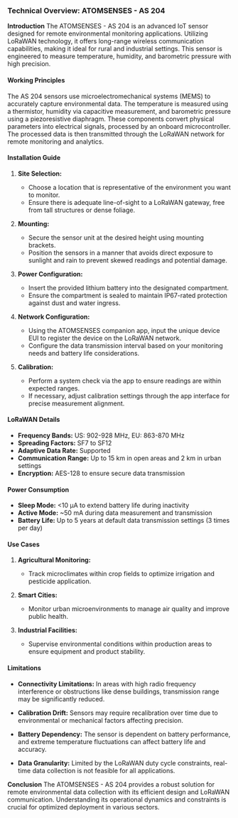 ### Technical Overview: ATOMSENSES - AS 204

**Introduction**
The ATOMSENSES - AS 204 is an advanced IoT sensor designed for remote environmental monitoring applications. Utilizing LoRaWAN technology, it offers long-range wireless communication capabilities, making it ideal for rural and industrial settings. This sensor is engineered to measure temperature, humidity, and barometric pressure with high precision.

#### Working Principles
The AS 204 sensors use microelectromechanical systems (MEMS) to accurately capture environmental data. The temperature is measured using a thermistor, humidity via capacitive measurement, and barometric pressure using a piezoresistive diaphragm. These components convert physical parameters into electrical signals, processed by an onboard microcontroller. The processed data is then transmitted through the LoRaWAN network for remote monitoring and analytics.

#### Installation Guide

1. **Site Selection:**
   - Choose a location that is representative of the environment you want to monitor.
   - Ensure there is adequate line-of-sight to a LoRaWAN gateway, free from tall structures or dense foliage.

2. **Mounting:**
   - Secure the sensor unit at the desired height using mounting brackets.
   - Position the sensors in a manner that avoids direct exposure to sunlight and rain to prevent skewed readings and potential damage.

3. **Power Configuration:**
   - Insert the provided lithium battery into the designated compartment.
   - Ensure the compartment is sealed to maintain IP67-rated protection against dust and water ingress.

4. **Network Configuration:**
   - Using the ATOMSENSES companion app, input the unique device EUI to register the device on the LoRaWAN network.
   - Configure the data transmission interval based on your monitoring needs and battery life considerations.

5. **Calibration:**
   - Perform a system check via the app to ensure readings are within expected ranges.
   - If necessary, adjust calibration settings through the app interface for precise measurement alignment.

#### LoRaWAN Details

- **Frequency Bands:** US: 902-928 MHz, EU: 863-870 MHz
- **Spreading Factors:** SF7 to SF12
- **Adaptive Data Rate:** Supported
- **Communication Range:** Up to 15 km in open areas and 2 km in urban settings
- **Encryption:** AES-128 to ensure secure data transmission

#### Power Consumption

- **Sleep Mode:** <10 µA to extend battery life during inactivity
- **Active Mode:** ~50 mA during data measurement and transmission
- **Battery Life:** Up to 5 years at default data transmission settings (3 times per day)

#### Use Cases

1. **Agricultural Monitoring:**
   - Track microclimates within crop fields to optimize irrigation and pesticide application.
   
2. **Smart Cities:**
   - Monitor urban microenvironments to manage air quality and improve public health.

3. **Industrial Facilities:**
   - Supervise environmental conditions within production areas to ensure equipment and product stability.

#### Limitations

- **Connectivity Limitations:** In areas with high radio frequency interference or obstructions like dense buildings, transmission range may be significantly reduced.
  
- **Calibration Drift:** Sensors may require recalibration over time due to environmental or mechanical factors affecting precision.

- **Battery Dependency:** The sensor is dependent on battery performance, and extreme temperature fluctuations can affect battery life and accuracy.

- **Data Granularity:** Limited by the LoRaWAN duty cycle constraints, real-time data collection is not feasible for all applications.

**Conclusion**
The ATOMSENSES - AS 204 provides a robust solution for remote environmental data collection with its efficient design and LoRaWAN communication. Understanding its operational dynamics and constraints is crucial for optimized deployment in various sectors.